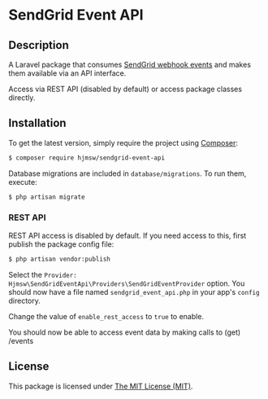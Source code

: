 # SendGrid Event API

## Description

A Laravel package that consumes [SendGrid webhook events](https://sendgrid.com/docs/API_Reference/Event_Webhook/event.html)
and makes them available via an API interface.

Access via REST API (disabled by default) or access package classes directly.

## Installation

To get the latest version, simply require the project using [Composer](https://getcomposer.org):

```bash
$ composer require hjmsw/sendgrid-event-api
```

Database migrations are included in ```database/migrations```. To run them, execute:

```bash
$ php artisan migrate
```

### REST API

REST API access is disabled by default. If you need access to this, first publish the package config file:

```bash
$ php artisan vendor:publish
```

Select the ```Provider: Hjmsw\SendGridEventApi\Providers\SendGridEventProvider``` option. You should now have a file named ```sendgrid_event_api.php``` in your app's ```config``` directory.

Change the value of ```enable_rest_access``` to ```true``` to enable.
 
You should now be able to access event data by making calls to (get) /events

## License

This package is licensed under [The MIT License (MIT)](LICENSE).